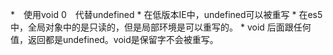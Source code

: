 *　使用void 0　代替undefined
	* 在低版本IE中，undefined可以被重写
	* 在es5中，全局对象中的是只读的，但是局部环境是可以重写的。
	* void 后面跟任何值，返回都是undefined。void是保留字不会被重写。